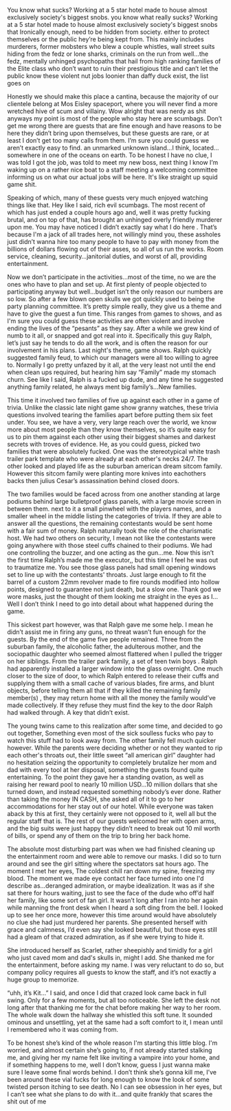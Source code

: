 You know what sucks? Working at a 5 star hotel made to house almost exclusively society's biggest snobs. you know what really sucks? Working at a 5 star hotel made to house almost exclusively society's biggest snobs that Ironically enough, need to be hidden from society. either to protect themselves or the public hey’re being kept from. This mainly includes murderers, former mobsters who blew a couple whistles, wall street suits hiding from the fedz or lone sharks, criminals on the run from well…the fedz, mentally unhinged psychopaths that hail from high ranking families of the Elite class who don’t want to ruin their prestigious title and can’t let the public know these violent nut jobs loonier than daffy duck exist, the list goes on

Honestly we should make this place a cantina, because the majority of our clientele belong at Mos Eisley spaceport, where you will never find a more wretched hive of scum and villainy. Wow alright that was nerdy as shit anyways my point is most of the people who stay here are scumbags. Don’t get me wrong there are guests that are fine enough and have reasons to be here they didn’t bring upon themselves, but these guests are rare, or at least I don’t get too many calls from them. I’m sure you could guess we aren’t exactly easy to find. an unmarked unknown island…I think, located…somewhere in one of the oceans on earth. To be honest I have no clue, I was told I got the job, was told to meet my new boss, next thing I know I’m waking up on a rather nice boat to a staff meeting a welcoming committee informing us on what our actual jobs will be here. It's like straight up squid game shit. 

Speaking of which, many of these guests very much enjoyed watching things like that. Hey like I said, rich evil scumbags. The most recent of which has just ended a couple hours ago and, well it was pretty fucking brutal, and on top of that, has brought an unhinged overly friendly murderer upon me. You may have noticed I didn’t exactly say what I do here . That’s because I'm a jack of all trades here, not willingly mind you, these assholes just didn’t wanna hire too many people to have to pay with money from the billions of dollars flowing out of their asses, so all of us run the works. Room service, cleaning, security…janitorial duties, and worst of all, providing entertainment. 

Now we don’t participate in the activities…most of the time, no we are the ones who have to plan and set up. At first plenty of people objected to participating anyway but well…budget isn’t the only reason our numbers are so low. So after a few blown open skulls we got quickly used to being the party planning committee. It’s pretty simple really, they give us a theme and have to give the guest a fun time. This ranges from games to shows, and as I'm sure you could guess these activities are often violent and involve ending the lives of the “pesants” as they say. After a while we grew kind of numb to it all, or snapped and got real into it. Specifically this guy Ralph, let’s just say he tends to do all the work, and is often the reason for our involvement in his plans. Last night's theme, game shows. Ralph quickly suggested family feud, to which our managers were all too willing to agree to. Normally I go pretty unfazed by it all, at the very least not until the end when clean ups required, but hearing him say “Family” made my stomach churn. See like I said, Ralph is a fucked up dude, and any time he suggested anything family related, he always ment big family’s…New families.

This time it involved two families of five up against each other in a game of trivia. Unlike the classic late night game show granny watches, these trivia questions involved tearing the families apart before putting them six feet under. You see, we have a very, very large reach over the world, we know more about most people than they know themselves, so it’s quite easy for us to pin them against each other using their biggest shames and darkest secrets with troves of evidence. He,  as you could guess, picked two families that were absolutely fucked. One was the stereotypical white trash trailer park template who were already at each other's necks 24/7. The other looked and played life as the suburban american dream sitcom family. However this sitcom family were planting more knives into eachothers backs then julius Cesar’s assassination behind closed doors.

The two families would be faced across from one another standing at large podiums behind large bulletproof glass panels, with a large movie screen in between them. next to it a small pinwheel with the players names, and a smaller wheel in the middle listing the categories of trivia. If they are able to answer all the questions, the remaining contestants would be sent home with a fair sum of money. Ralph naturally took the role of the charismatic host. We had two others on security, I mean not like the contestants were going anywhere with those steel cuffs chained to their podiums. We had one controlling the buzzer, and one acting as the gun…me. Now this isn’t the first time Ralph’s made me the executor,, but this time I feel he was out to traumatize me. You see those glass panels had small opening windows set to line up with the contestants' throats. Just large enough to fit the barrel of a custom 22mm revolver made to fire rounds modified into hollow points, designed to guarantee not just death, but a slow one. Thank god we wore masks, just the thought of them looking me straight in the eyes as I…Well I don’t think I need to go into detail about what happened during the game.

This sickest part however, was that Ralph gave me some help. I mean he didn’t assist me in firing any guns, no threat wasn’t fun enough for the guests. By the end of the game five people remained. Three from the suburban family, the alcoholic father, the adulterous mother, and the sociopathic daughter who seemed almost flattered when I pulled the trigger on her siblings. From the trailer park family, a set of teen  twin boys . Ralph had apparently installed a larger window into the glass overnight. One much closer to the size of door, to which Ralph entered to release their cuffs and supplying them with a small cache of various blades, fire arms, and blunt objects, before telling them all that if they killed the remaining family member(s) , they may return home with all the money the family would’ve made collectively. If they refuse they must find the key to the door Ralph had walked through. A key that didn’t exist.

The young twins came to this realization after some time, and decided to go out together, Something even most of the sick soulless fucks who pay to watch this stuff had to look away from. The other family fell much quicker however. While the parents were deciding whether or not they wanted to rip each other's throats out, their little sweet “all american girl” daughter had no hesitation seizing the opportunity to completely brutalize her mom and dad with every tool at her disposal, something the guests found quite entertaining. To the point they gave her a standing ovation, as well as raising her reward pool to nearly 10 million USD…10 million dollars that she turned down, and instead requested something nobody’s ever done. Rather than taking the money IN CASH, she asked all of it to go to her accommodations for her stay out of our hotel. While everyone was taken aback by this at first, they certainly were not opposed to it, well all but the regular staff that is. The rest of our guests welcomed her with open arms, and the big suits were just happy they didn’t need to break out 10 mil worth of bills, or spend any of them on the trip to bring her back home. 

The absolute most disturbing part was when we had finished cleaning up the entertainment room and were able to remove our masks. I did so to turn around and see the girl sitting where the spectators sat hours ago. The moment I met her eyes, The coldest chill ran down my spine, freezing my blood. The moment we made eye contact her face turned into one I'd describe as…deranged admiration, or maybe idealization. It was as if she sat there for hours waiting, just to see the face of the dude who off’d half her family, like some sort of fan girl. It wasn’t long after I ran into her again while manning the front desk when I heard a soft ding from the bell. I looked up to see her once more, however this time around would have absolutely no clue she had just murdered her parents. She presented herself with grace and calmness, I’d even say she looked beautiful, but those eyes still had a gleam of that crazed admiration, as if she were trying to hide it.

She introduced herself as Scarlet, rather sheepishly and timidly for a girl who just caved mom and dad's skulls in, might I add. She thanked me for the entertainment, before asking my name. I was very reluctant to do so, but company policy requires all guests to know the staff, and it’s not exactly a huge group to memorize. 

“uhh, it’s Kit…” I said, and once I did that crazed look came back in full swing. Only for a few moments, but all too noticeable. She left the desk not long after that thanking me for the chat before making her way to her room. The whole walk down the hallway she whistled this soft tune. It sounded ominous and unsettling, yet at the same had a soft comfort to it, I mean until I remembered who it was coming from.

To be honest she’s kind of the whole reason I'm starting this little blog. I'm worried, and almost certain she’s going to, if not already started stalking me, and giving her my name felt like inviting a vampire into your home, and if something happens to me, well I don’t know, guess I just wanna make sure I leave some final words behind. I don’t think she’s gonna kill me, I’ve been around these vial fucks for long enough to know the look of some twisted person itching to see death. No I can see obsession in her eyes, but I can’t see what she plans to do with it…and quite frankly that scares the shit out of me